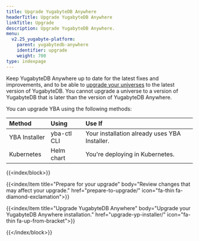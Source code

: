 ```yaml
---
title: Upgrade YugabyteDB Anywhere
headerTitle: Upgrade YugabyteDB Anywhere
linkTitle: Upgrade
description: Upgrade YugabyteDB Anywhere.
menu:
  v2.25_yugabyte-platform:
    parent: yugabytedb-anywhere
    identifier: upgrade
    weight: 700
type: indexpage
---
```


Keep YugabyteDB Anywhere up to date for the latest fixes and improvements, and to be able to [upgrade your universes](../manage-deployments/upgrade-software/) to the latest version of YugabyteDB. You cannot upgrade a universe to a version of YugabyteDB that is later than the version of YugabyteDB Anywhere.

You can upgrade YBA using the following methods:

| Method | Using | Use If |
| :--- | :--- | :--- |
| YBA&nbsp;Installer | yba-ctl CLI | Your installation already uses YBA Installer. |
| Kubernetes | Helm chart | You're deploying in Kubernetes. |

{{<index/block>}}

  {{<index/item
    title="Prepare for your upgrade"
    body="Review changes that may affect your upgrade."
    href="prepare-to-upgrade/"
    icon="fa-thin fa-diamond-exclamation">}}

  {{<index/item
    title="Upgrade YugabyteDB Anywhere"
    body="Upgrade your YugabyteDB Anywhere installation."
    href="upgrade-yp-installer/"
    icon="fa-thin fa-up-from-bracket">}}

{{</index/block>}}
